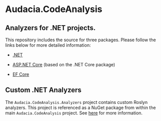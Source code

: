 # Audacia.CodeAnalysis

## Analyzers for .NET projects.

This repository includes the source for three packages. Please follow the links below for more detailed information:

- [.NET](https://dev.azure.com/audacia/Audacia/_git/Audacia.CodeAnalysis?path=%2Fdotnet-roslyn%2Fconfig%2FAudacia.CodeAnalysis%2FREADME.md)

- [ASP.NET Core](https://dev.azure.com/audacia/Audacia/_git/Audacia.CodeAnalysis?path=%2Fdotnet-roslyn%2Fconfig%2FAudacia.CodeAnalysis.AspNetCore%2FREADME.md) (based on the .NET Core package)

- [EF Core](https://dev.azure.com/audacia/Audacia/_git/Audacia.CodeAnalysis?path=%2Fdotnet-roslyn%2Fconfig%2FAudacia.CodeAnalysis.EntityFrameworkCore%2FREADME.md)

## Custom .NET Analyzers

The `Audacia.CodeAnalysis.Analyzers` project contains custom Roslyn analyzers. This project is referenced as a NuGet package from within the main `Audacia.CodeAnalysis` project. See [here](https://dev.azure.com/audacia/Audacia/_git/Audacia.CodeAnalysis?path=%2Fdotnet-roslyn%2Fanalyzers%2FAudacia.CodeAnalysis.Analyzers%2FREADME.md) for more information.